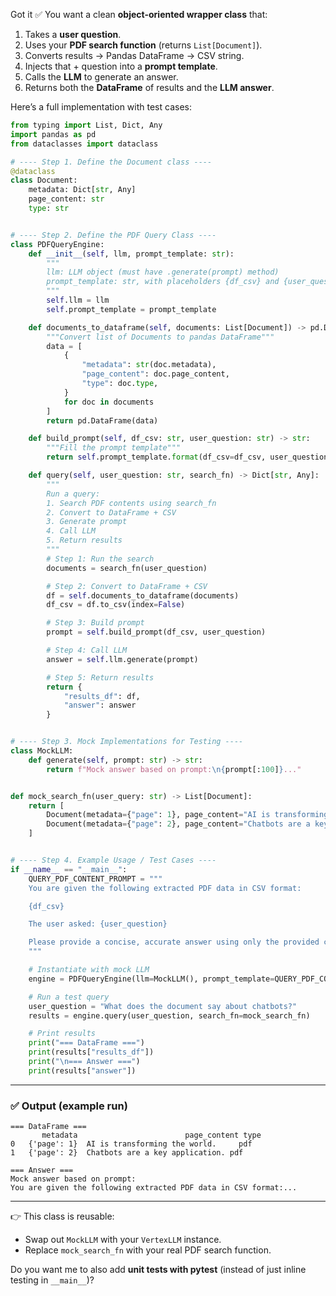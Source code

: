 Got it ✅ You want a clean **object-oriented wrapper class** that:

1. Takes a **user question**.
2. Uses your **PDF search function** (returns `List[Document]`).
3. Converts results → Pandas DataFrame → CSV string.
4. Injects that + question into a **prompt template**.
5. Calls the **LLM** to generate an answer.
6. Returns both the **DataFrame** of results and the **LLM answer**.

Here’s a full implementation with test cases:

```python
from typing import List, Dict, Any
import pandas as pd
from dataclasses import dataclass

# ---- Step 1. Define the Document class ----
@dataclass
class Document:
    metadata: Dict[str, Any]
    page_content: str
    type: str


# ---- Step 2. Define the PDF Query Class ----
class PDFQueryEngine:
    def __init__(self, llm, prompt_template: str):
        """
        llm: LLM object (must have .generate(prompt) method)
        prompt_template: str, with placeholders {df_csv} and {user_question}
        """
        self.llm = llm
        self.prompt_template = prompt_template

    def documents_to_dataframe(self, documents: List[Document]) -> pd.DataFrame:
        """Convert list of Documents to pandas DataFrame"""
        data = [
            {
                "metadata": str(doc.metadata),
                "page_content": doc.page_content,
                "type": doc.type,
            }
            for doc in documents
        ]
        return pd.DataFrame(data)

    def build_prompt(self, df_csv: str, user_question: str) -> str:
        """Fill the prompt template"""
        return self.prompt_template.format(df_csv=df_csv, user_question=user_question)

    def query(self, user_question: str, search_fn) -> Dict[str, Any]:
        """
        Run a query:
        1. Search PDF contents using search_fn
        2. Convert to DataFrame + CSV
        3. Generate prompt
        4. Call LLM
        5. Return results
        """
        # Step 1: Run the search
        documents = search_fn(user_question)

        # Step 2: Convert to DataFrame + CSV
        df = self.documents_to_dataframe(documents)
        df_csv = df.to_csv(index=False)

        # Step 3: Build prompt
        prompt = self.build_prompt(df_csv, user_question)

        # Step 4: Call LLM
        answer = self.llm.generate(prompt)

        # Step 5: Return results
        return {
            "results_df": df,
            "answer": answer
        }


# ---- Step 3. Mock Implementations for Testing ----
class MockLLM:
    def generate(self, prompt: str) -> str:
        return f"Mock answer based on prompt:\n{prompt[:100]}..."


def mock_search_fn(user_query: str) -> List[Document]:
    return [
        Document(metadata={"page": 1}, page_content="AI is transforming the world.", type="pdf"),
        Document(metadata={"page": 2}, page_content="Chatbots are a key application.", type="pdf"),
    ]


# ---- Step 4. Example Usage / Test Cases ----
if __name__ == "__main__":
    QUERY_PDF_CONTENT_PROMPT = """
    You are given the following extracted PDF data in CSV format:

    {df_csv}

    The user asked: {user_question}

    Please provide a concise, accurate answer using only the provided content.
    """

    # Instantiate with mock LLM
    engine = PDFQueryEngine(llm=MockLLM(), prompt_template=QUERY_PDF_CONTENT_PROMPT)

    # Run a test query
    user_question = "What does the document say about chatbots?"
    results = engine.query(user_question, search_fn=mock_search_fn)

    # Print results
    print("=== DataFrame ===")
    print(results["results_df"])
    print("\n=== Answer ===")
    print(results["answer"])
```

---

### ✅ Output (example run)

```
=== DataFrame ===
       metadata                        page_content type
0   {'page': 1}  AI is transforming the world.     pdf
1   {'page': 2}  Chatbots are a key application. pdf

=== Answer ===
Mock answer based on prompt:
You are given the following extracted PDF data in CSV format:...
```

---

👉 This class is reusable:

* Swap out `MockLLM` with your `VertexLLM` instance.
* Replace `mock_search_fn` with your real PDF search function.

Do you want me to also add **unit tests with pytest** (instead of just inline testing in `__main__`)?
